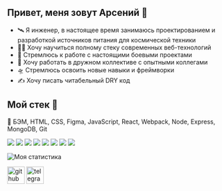 ## Привет, меня зовут Арсений :handshake:

* :artificial_satellite: Я инженер, в настоящее время занимаюсь проектированием и разработкой источников питания для космической техники
* :man_student: Хочу научиться полному стеку современных веб-технологий
* :dart: Стремлюсь к работе с настоящими боевыми проектами
* :beers: Хочу работать в дружном коллективе с опытными коллегами
* :flying_saucer: Cтремлюсь освоить новые навыки и фреймворки
* :writing_hand: Хочу писать читабельный DRY код

## Мой стек :toolbox:

📌 БЭМ, HTML, CSS, Figma, JavaScript, React, Webpack, Node, Express, MongoDB, Git


<img src="https://img.icons8.com/color/48/000000/visual-studio-code-2019.png"/> <img src="https://img.icons8.com/color/48/000000/html-5--v1.png"/> <img src="https://img.icons8.com/color/48/000000/css3.png"/> <img src="https://img.icons8.com/color/48/000000/figma--v1.png"/> <img src="https://img.icons8.com/color/48/000000/javascript--v1.png"/> <img src="https://img.icons8.com/color/48/000000/react-native.png"/> <img src="https://img.icons8.com/color/48/000000/webpack.png"/> <img src="https://img.icons8.com/color/48/000000/npm.png"/>

![Моя статистика](https://github-readme-stats.vercel.app/api?username=ArsenyUkrainsky&show_icons=true&count_private=true)  

[<img src='https://cdn.jsdelivr.net/npm/simple-icons@3.0.1/icons/github.svg' alt='github' height='40'>](https://github.com/ArsenyUkrainsky)  [<img src='https://cdn.jsdelivr.net/npm/simple-icons@3.0.1/icons/telegram.svg' alt='telegram' height='40'>](https://t.me/uArseny)
